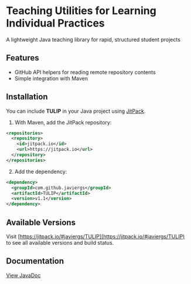 # Teaching Utilities for Learning Individual Practices
A lightweight Java teaching library for rapid, structured student projects

## Features

- GitHub API helpers for reading remote repository contents  
- Simple integration with Maven

## Installation

You can include **TULIP** in your Java project using [JitPack](https://jitpack.io/#javiergs/TULIP).

1. With Maven, add the JitPack repository:

```xml
<repositories>
  <repository>
    <id>jitpack.io</id>
    <url>https://jitpack.io</url>
  </repository>
</repositories>
```

2. Add the dependency:

```xml
<dependency>
  <groupId>com.github.javiergs</groupId>
  <artifactId>TULIP</artifactId>
  <version>v1.1</version>
</dependency>
```

## Available Versions

Visit [https://jitpack.io/#javiergs/TULIP](https://jitpack.io/#javiergs/TULIP) to see all available versions and build status.

## Documentation

[View JavaDoc](https://javiergs.github.io/TULIP/)
